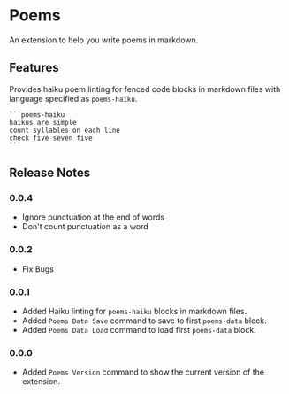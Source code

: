 # Poems

An extension to help you write poems in markdown.

## Features

Provides haiku poem linting for fenced code blocks in markdown files with language specified as `poems-haiku`.

````text
```poems-haiku
haikus are simple
count syllables on each line
check five seven five
```
````

## Release Notes

### 0.0.4

- Ignore punctuation at the end of words
- Don't count punctuation as a word

### 0.0.2

- Fix Bugs

### 0.0.1

- Added Haiku linting for `poems-haiku` blocks in markdown files.
- Added `Poems Data Save` command to save to first `poems-data` block.
- Added `Poems Data Load` command to load first `poems-data` block.

### 0.0.0

- Added `Poems Version` command to show the current version of the extension.
